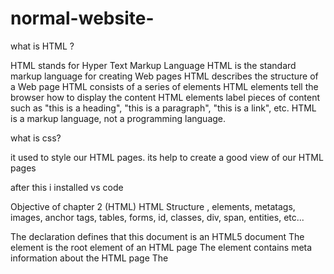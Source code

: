 # normal-website-

what is HTML ?

HTML stands for Hyper Text Markup Language
HTML is the standard markup language for creating Web pages
HTML describes the structure of a Web page
HTML consists of a series of elements
HTML elements tell the browser how to display the content
HTML elements label pieces of content such as "this is a heading", "this is a paragraph", "this is a link", etc.
HTML is a markup language, not a programming language.

what is css?

it used to style our HTML pages.
its help to create a good view of our HTML pages 


after this i installed vs code 

Objective of chapter 2 (HTML)
HTML Structure , elements, metatags, images, anchor tags, tables, forms, id, classes, div, span, entities, etc...

The <!DOCTYPE html> declaration defines that this document is an HTML5 document
The <html> element is the root element of an HTML page
The <head> element contains meta information about the HTML page
The <title> element specifies a title for the HTML page (which is shown in the browser's title bar or in the page's tab)
The <body> element defines the document's body, and is a container for all the visible contents, such as headings, paragraphs, images, hyperlinks, tables, lists, etc.
The <h1> element defines a large heading
The <p> element defines a paragraph

the <a> element for link the pages when we put the title tag in it toh jab hum hover krte hai toh uski kuch basic information dikhti hai link ke bina open hue
the <img> element to use image in our website 

 Types of Lists:
Tag	Use
<ul>	Unordered List (● bullets)
<ol>	Ordered List (1, 2, 3...)
<li>	List Item (har item ke liye)
<dl>	Description List (terms + descriptions)
<dt>	Description Term
<dd>	Description Detail

aur list me hum text paragraph image video audio link etc.... saare cheeze daal sakte hai 

today i learned about how to write the cv in HTML
 next learned about talbes and its features 
 able Elements with Description:
Tag	Description
<table>	Table banata hai
<tr> (table row)	Ek row define karta hai
<th> (table header)	Heading cell (bold + center by default)
<td> (table data)	Normal cell
<thead>	Table ke header section ko group karta hai
<tbody>	Main data rows ka group
<tfoot>	Table ke end (footer) section
colspan	 - Cell ko multiple columns me extend karta hai
rowspan	 - Cell ko multiple rows me extend karta hai

<i> ye wala tag text ko italic me convert krne ke liye use hota hai 
next is form 

Bhai 💡 forms HTML ka sabse important part hote hain jab tu user se input lena chahta hai — jaise:

Login / Signup

Contact Us

Search Bar

Payment Form

Feedback / Survey

🔍 Form Tags & Elements with Description
Tag / Attribute	Purpose
<form>	Form container hota hai
action=""	Form data kahan bhejna hai (URL)
method="get/post"	Kaise bhejna hai (GET = URL me, POST = secure body me)
<input>	Text, email, password, etc. ke liye input
<label>	Input ka label batata hai
<textarea>	Multi-line input field
<select> + <option>	Dropdown banata hai
<button> or input type="submit"	Submit button
name=""	Input ka name — server-side processing ke liye
value=""	Input ka default value
placeholder=""	Input me hint text
required	Field must fill
disabled, readonly	Control over editing
